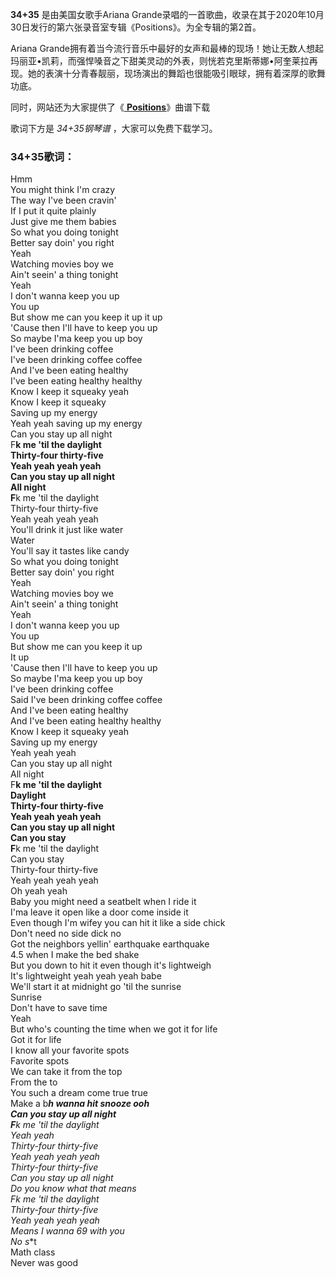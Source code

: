 

**34+35** 是由美国女歌手Ariana
Grande录唱的一首歌曲，收录在其于2020年10月30日发行的第六张录音室专辑《Positions》。为全专辑的第2首。

Ariana
Grande拥有着当今流行音乐中最好的女声和最棒的现场！她让无数人想起玛丽亚•凯莉，而强悍嗓音之下甜美灵动的外表，则恍若克里斯蒂娜•阿奎莱拉再现。她的表演十分青春靓丽，现场演出的舞蹈也很能吸引眼球，拥有着深厚的歌舞功底。

同时，网站还为大家提供了《[ **Positions**](Music-12216-Positions-Ariana-Grande.html
"Positions")》曲谱下载

歌词下方是 _34+35钢琴谱_ ，大家可以免费下载学习。

### 34+35歌词：

Hmm  
You might think I'm crazy  
The way I've been cravin'  
If I put it quite plainly  
Just give me them babies  
So what you doing tonight  
Better say doin' you right  
Yeah  
Watching movies boy we  
Ain't seein' a thing tonight  
Yeah  
I don't wanna keep you up  
You up  
But show me can you keep it up it up  
'Cause then I'll have to keep you up  
So maybe I'ma keep you up boy  
I've been drinking coffee  
I've been drinking coffee coffee  
And I've been eating healthy  
I've been eating healthy healthy  
Know I keep it squeaky yeah  
Know I keep it squeaky  
Saving up my energy  
Yeah yeah saving up my energy  
Can you stay up all night  
F**k me 'til the daylight  
Thirty-four thirty-five  
Yeah yeah yeah yeah  
Can you stay up all night  
All night  
F**k me 'til the daylight  
Thirty-four thirty-five  
Yeah yeah yeah yeah  
You'll drink it just like water  
Water  
You'll say it tastes like candy  
So what you doing tonight  
Better say doin' you right  
Yeah  
Watching movies boy we  
Ain't seein' a thing tonight  
Yeah  
I don't wanna keep you up  
You up  
But show me can you keep it up  
It up  
'Cause then I'll have to keep you up  
So maybe I'ma keep you up boy  
I've been drinking coffee  
Said I've been drinking coffee coffee  
And I've been eating healthy  
And I've been eating healthy healthy  
Know I keep it squeaky yeah  
Saving up my energy  
Yeah yeah yeah  
Can you stay up all night  
All night  
F**k me 'til the daylight  
Daylight  
Thirty-four thirty-five  
Yeah yeah yeah yeah  
Can you stay up all night  
Can you stay  
F**k me 'til the daylight  
Can you stay  
Thirty-four thirty-five  
Yeah yeah yeah yeah  
Oh yeah yeah  
Baby you might need a seatbelt when I ride it  
I'ma leave it open like a door come inside it  
Even though I'm wifey you can hit it like a side chick  
Don't need no side dick no  
Got the neighbors yellin' earthquake earthquake  
4.5 when I make the bed shake  
But you down to hit it even though it's lightweigh  
It's lightweight yeah yeah yeah babe  
We'll start it at midnight go 'til the sunrise  
Sunrise  
Don't have to save time  
Yeah  
But who's counting the time when we got it for life  
Got it for life  
I know all your favorite spots  
Favorite spots  
We can take it from the top  
From the to  
You such a dream come true true  
Make a b***h wanna hit snooze ooh  
Can you stay up all night  
F**k me 'til the daylight  
Yeah yeah  
Thirty-four thirty-five  
Yeah yeah yeah yeah  
Thirty-four thirty-five  
Can you stay up all night  
Do you know what that means  
F**k me 'til the daylight  
Thirty-four thirty-five  
Yeah yeah yeah yeah  
Means I wanna 69 with you  
No s**t  
Math class  
Never was good

